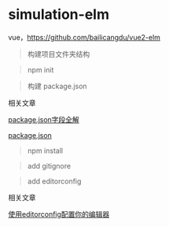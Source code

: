 # simulation-elm
vue，https://github.com/bailicangdu/vue2-elm


> 构建项目文件夹结构

> npm init

> 构建 package.json

  相关文章

  [package.json字段全解](http://blog.csdn.net/woxueliuyun/article/details/39294375)

  [package.json](http://www.mujiang.info/translation/npmjs/files/package.json.html) 

> npm install

> add gitignore

> add editorconfig 

  相关文章

  [使用editorconfig配置你的编辑器](http://www.cnblogs.com/xiyangbaixue/p/4201490.html)